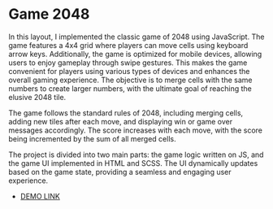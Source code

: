 # Game 2048

In this layout, I implemented the classic game of 2048 using JavaScript. The game features a 4x4 grid where players can move cells using keyboard arrow keys. 
Additionally, the game is optimized for mobile devices, allowing users to enjoy gameplay through swipe gestures. 
This makes the game convenient for players using various types of devices and enhances the overall gaming experience.
The objective is to merge cells with the same numbers to create larger numbers, with the ultimate goal of reaching the elusive 2048 tile.

The game follows the standard rules of 2048, including merging cells, adding new tiles after each move, and displaying win or game over messages accordingly. 
The score increases with each move, with the score being incremented by the sum of all merged cells.

The project is divided into two main parts: the game logic written on JS, and the game UI implemented in HTML and SCSS. 
The UI dynamically updates based on the game state, providing a seamless and engaging user experience.

- [DEMO LINK](https://Donovanoff.github.io/game_2048/)
